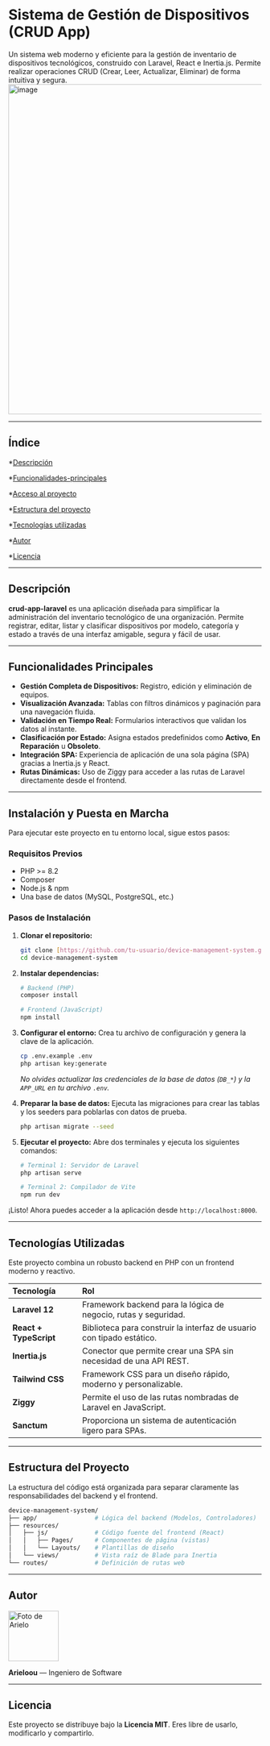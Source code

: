 # Sistema de Gestión de Dispositivos (CRUD App)

Un sistema web moderno y eficiente para la gestión de inventario de dispositivos tecnológicos, construido con Laravel, React e Inertia.js. Permite realizar operaciones CRUD (Crear, Leer, Actualizar, Eliminar) de forma intuitiva y segura.
<img width="1366" height="655" alt="image" src="https://github.com/user-attachments/assets/be702916-9122-41fe-8d31-ca9b1b6e0e38" />

---

## Índice

*[Descripción](#Descripción)

*[Funcionalidades-principales](#Funcionalidades-principales)

*[Acceso al proyecto](#Acceso-proyecto)

*[Estructura del proyecto](#Estructura-del-proyecto)

*[Tecnologías utilizadas](#Tecnologías-utilizadas)

*[Autor](#Autor)

*[Licencia](#Licencia)

---

## Descripción

**crud-app-laravel** es una aplicación diseñada para simplificar la administración del inventario tecnológico de una organización. Permite registrar, editar, listar y clasificar dispositivos por modelo, categoría y estado a través de una interfaz amigable, segura y fácil de usar.

---

## Funcionalidades Principales

* **Gestión Completa de Dispositivos:** Registro, edición y eliminación de equipos.
* **Visualización Avanzada:** Tablas con filtros dinámicos y paginación para una navegación fluida.
* **Validación en Tiempo Real:** Formularios interactivos que validan los datos al instante.
* **Clasificación por Estado:** Asigna estados predefinidos como **Activo**, **En Reparación** u **Obsoleto**.
* **Integración SPA:** Experiencia de aplicación de una sola página (SPA) gracias a Inertia.js y React.
* **Rutas Dinámicas:** Uso de Ziggy para acceder a las rutas de Laravel directamente desde el frontend.

---

## Instalación y Puesta en Marcha

Para ejecutar este proyecto en tu entorno local, sigue estos pasos:

### Requisitos Previos
* PHP >= 8.2
* Composer
* Node.js & npm
* Una base de datos (MySQL, PostgreSQL, etc.)

### Pasos de Instalación

1.  **Clonar el repositorio:**
    ```bash
    git clone [https://github.com/tu-usuario/device-management-system.git](https://github.com/tu-usuario/device-management-system.git)
    cd device-management-system
    ```

2.  **Instalar dependencias:**
    ```bash
    # Backend (PHP)
    composer install

    # Frontend (JavaScript)
    npm install
    ```

3.  **Configurar el entorno:**
    Crea tu archivo de configuración y genera la clave de la aplicación.
    ```bash
    cp .env.example .env
    php artisan key:generate
    ```
    *No olvides actualizar las credenciales de la base de datos (`DB_*`) y la `APP_URL` en tu archivo `.env`.*

4.  **Preparar la base de datos:**
    Ejecuta las migraciones para crear las tablas y los seeders para poblarlas con datos de prueba.
    ```bash
    php artisan migrate --seed
    ```

5.  **Ejecutar el proyecto:**
    Abre dos terminales y ejecuta los siguientes comandos:
    ```bash
    # Terminal 1: Servidor de Laravel
    php artisan serve

    # Terminal 2: Compilador de Vite
    npm run dev
    ```

¡Listo! Ahora puedes acceder a la aplicación desde `http://localhost:8000`.

---

## Tecnologías Utilizadas

Este proyecto combina un robusto backend en PHP con un frontend moderno y reactivo.

| Tecnología | Rol |
| :--- | :--- |
| **Laravel 12** | Framework backend para la lógica de negocio, rutas y seguridad. |
| **React + TypeScript** | Biblioteca para construir la interfaz de usuario con tipado estático. |
| **Inertia.js** | Conector que permite crear una SPA sin necesidad de una API REST. |
| **Tailwind CSS** | Framework CSS para un diseño rápido, moderno y personalizable. |
| **Ziggy** | Permite el uso de las rutas nombradas de Laravel en JavaScript. |
| **Sanctum** | Proporciona un sistema de autenticación ligero para SPAs. |

---

## Estructura del Proyecto

La estructura del código está organizada para separar claramente las responsabilidades del backend y el frontend.

```bash
device-management-system/
├── app/                # Lógica del backend (Modelos, Controladores)
├── resources/
│   ├── js/             # Código fuente del frontend (React)
│   │   ├── Pages/      # Componentes de página (vistas)
│   │   └── Layouts/    # Plantillas de diseño
│   └── views/          # Vista raíz de Blade para Inertia
└── routes/             # Definición de rutas web
```

---

## Autor

<img src="https://github.com/Arieloou.png" width="100" alt="Foto de Arielo">

**Arieloou** — Ingeniero de Software

---

## Licencia

Este proyecto se distribuye bajo la **Licencia MIT**. Eres libre de usarlo, modificarlo y compartirlo.
